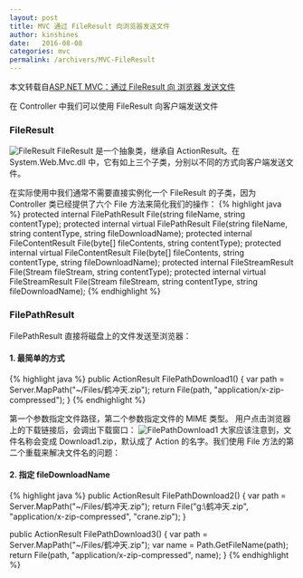 ```yaml
---
layout: post
title: MVC 通过 FileResult 向浏览器发送文件
author: kinshines
date:   2016-08-08
categories: mvc
permalink: /archivers/MVC-FileResult
---
```


本文转载自[ASP.NET MVC：通过 FileResult 向 浏览器 发送文件](http://www.cnblogs.com/ldp615/archive/2010/09/17/asp-net-mvc-file-result.html)

<p class="lead">在 Controller 中我们可以使用 FileResult 向客户端发送文件</p>

### FileResult
![FileResult](https://kinshines.github.io/img/mvc-fileresult/FileResult_2.png)
FileResult 是一个抽象类，继承自 ActionResult。在 System.Web.Mvc.dll 中，它有如上三个子类，分别以不同的方式向客户端发送文件。

在实际使用中我们通常不需要直接实例化一个 FileResult 的子类，因为 Controller 类已经提供了六个 File 方法来简化我们的操作：
{% highlight java %}
protected internal FilePathResult File(string fileName, string contentType);
protected internal virtual FilePathResult File(string fileName, string contentType, string fileDownloadName);
protected internal FileContentResult File(byte[] fileContents, string contentType);
protected internal virtual FileContentResult File(byte[] fileContents, string contentType, string fileDownloadName);
protected internal FileStreamResult File(Stream fileStream, string contentType);
protected internal virtual FileStreamResult File(Stream fileStream, string contentType, string fileDownloadName);
{% endhighlight %}

### FilePathResult
FilePathResult 直接将磁盘上的文件发送至浏览器：
#### 1. 最简单的方式
{% highlight java %}
public ActionResult FilePathDownload1()
{
    var path = Server.MapPath("~/Files/鹤冲天.zip");
    return File(path, "application/x-zip-compressed");
}
{% endhighlight %}

第一个参数指定文件路径，第二个参数指定文件的 MIME 类型。
用户点击浏览器上的下载链接后，会调出下载窗口：
![FilePathDownload1](https://kinshines.github.io/img/mvc-fileresult/FilePathDownload1_2.png)
大家应该注意到，文件名称会变成 Download1.zip，默认成了 Action 的名字。我们使用 File 方法的第二个重载来解决文件名的问题：
#### 2. 指定 fileDownloadName
{% highlight java %}
public ActionResult FilePathDownload2()
{
    var path = Server.MapPath("~/Files/鹤冲天.zip"); 
    return File("g:\\鹤冲天.zip", "application/x-zip-compressed", "crane.zip");
}

public ActionResult FilePathDownload3()
{
    var path = Server.MapPath("~/Files/鹤冲天.zip"); 
    var name = Path.GetFileName(path);
    return File(path, "application/x-zip-compressed", name);
}
{% endhighlight %}


